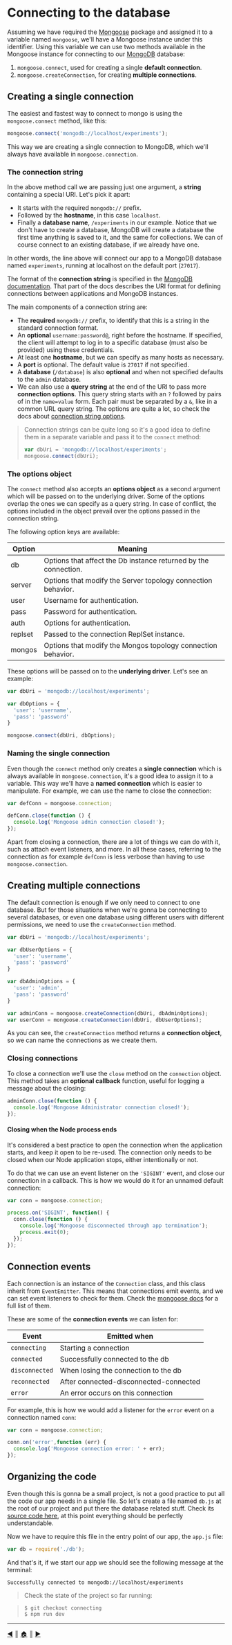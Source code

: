 # Connecting to the database
Assuming we have required the [Mongoose][1] package and assigned it to a variable named `mongoose`, we'll have a Mongoose instance under this identifier. Using this variable we can use two methods available in the Mongoose instance for connecting to our [MongoDB][2] database:

1. `mongoose.connect`, used for creating a single **default connection**.
2. `mongoose.createConnection`, for creating **multiple connections**.

## Creating a single connection
The easiest and fastest way to connect to mongo is using the `mongoose.connect` method, like this:

```js
mongoose.connect('mongodb://localhost/experiments');
```

This way we are creating a single connection to MongoDB, which we'll always have available in `mongoose.connection`.

### The connection string
In the above method call we are passing just one argument, a **string** containing a special URI. Let's pick it apart:

* It starts with the required `mongodb://` prefix.
* Followed by the **hostname**, in this case `localhost`.
* Finally a **database name**, `/experiments` in our example. Notice that we don't have to create a database, MongoDB will create a database the first time anything is saved to it, and the same for collections. We can of course connect to an existing database, if we already have one.

In other words, the line above will connect our app to a MongoDB database named `experiments`, running at localhost on the default port (`27017`).

The format of the **connection string** is specified in the [MongoDB documentation][3]. That part of the docs describes the URI format for defining connections between applications and MongoDB instances.

The main components of a connection string are:

* The **required** `mongodb://` prefix, to identify that this is a string in the standard connection format.
* An **optional** `username:password@`, right before the hostname. If specified, the client will attempt to log in to a specific database (must also be provided) using these credentials.
* At least one **hostname**, but we can specify as many hosts as necessary.
* A **port** is optional. The default value is `27017` if not specified.
* A **database** (`/database`) is also **optional** and when not specified defaults to the `admin` database.
* We can also use a **query string** at the end of the URI to pass more **connection options**. This query string starts with an `?` followed by pairs of in the `name=value` form. Each pair must be separated by a `&`, like in a common URL query string. The options are quite a lot, so check the docs about [connection string options][4].

>  Connection strings can be quite long so it's a good idea to define them in a separate variable and pass it to the `connect` method:
>
>  ```js
>  var dbUri = 'mongodb://localhost/experiments';
>  mongoose.connect(dbUri);
>  ```


### The options object
The `connect` method also accepts an **options object** as a second argument which will be passed on to the underlying driver. Some of the options overlap the ones we can specify as a query string. In case of conflict, the options included in the object prevail over the options passed in the connection string.

The following option keys are available:

Option  | Meaning
--------|----------------
db      | Options that affect the Db instance returned by the connection.
server  | Options that modify the Server topology connection behavior.
user    | Username for authentication.
pass    | Password for authentication.
auth    | Options for authentication.
replset | Passed to the connection ReplSet instance.
mongos  | Options that modify the Mongos topology connection behavior.

These options will be passed on to the **underlying driver**. Let's see an example:

```js
var dbUri = 'mongodb://localhost/experiments';

var dbOptions = {
  'user': 'username',
  'pass': 'password'
}

mongoose.connect(dbUri, dbOptions);
```

### Naming the single connection
Even though the `connect` method only creates a **single connection** which is always available in `mongoose.connection`, it's a good idea to assign it to a variable. This way we'll have a **named connection** which is easier to manipulate. For example, we can use the name to close the connection:
```js
var defConn = mongoose.connection;

defConn.close(function () {
  console.log('Mongoose admin connection closed!');
});
```

Apart from closing a connection, there are a lot of things we can do with it, such as attach event listeners, and more. In all these cases, referring to the connection as for example `defConn` is less verbose than having to use `mongoose.connection`.

## Creating multiple connections
The default connection is enough if we only need to connect to one database. But for those situations when we're gonna be connecting to several databases, or even one database using different users with different permissions, we need to use the `createConnection` method.

```js
var dbUri = 'mongodb://localhost/experiments';

var dbUserOptions = {
  'user': 'username',
  'pass': 'password'
}

var dbAdminOptions = {
  'user': 'admin',
  'pass': 'password'
}

var adminConn = mongoose.createConnection(dbUri, dbAdminOptions);
var userConn = mongoose.createConnection(dbUri, dbUserOptions);
```

As you can see, the `createConnection` method returns a **connection object**, so we can name the connections as we create them.

### Closing connections
To close a connection we'll use the `close` method on the `connection` object. This method takes an **optional callback** function, useful for logging a message about the closing:

```js
adminConn.close(function () {
  console.log('Mongoose Administrator connection closed!');
});
```

#### Closing when the Node process ends
It's considered a best practice to open the connection when the application starts, and keep it open to be re-used. The connection only needs to be closed when our Node application stops, either intentionally or not.

To do that we can use an event listener on the `'SIGINT'` event, and close our connection in a callback. This is how we would do it for an unnamed default connection:

```js
var conn = mongoose.connection;

process.on('SIGINT', function() {
  conn.close(function () {
    console.log('Mongoose disconnected through app termination');
    process.exit(0);
  });
});
```

## Connection events
Each connection is an instance of the `Connection` class, and this class inherit from `EventEmitter`. This means that connections emit events, and we can set event listeners to check for them. Check the [mongoose docs][5] for a full list of them.

These are some of the **connection events** we can listen for:

Event          | Emitted when
---------------|--------------
`connecting`   | Starting a connection
`connected`    | Successfully connected to the db
`disconnected` | When losing the connection to the db
`reconnected`  | After connected-disconnected-connected
`error`        | An error occurs on this connection

For example, this is how we would add a listener for the `error` event on a connection named `conn`:

```js
var conn = mongoose.connection;

conn.on('error',function (err) {  
  console.log('Mongoose connection error: ' + err);
});
```

## Organizing the code
Even though this is gonna be a small project, is not a good practice to put all the code our app needs in a single file. So let's create a file named `db.js` at the root of our project and put there the database related stuff. Check its [source code here][6], at this point everything should be perfectly understandable.

Now we have to require this file in the entry point of our app, the `app.js` file:

```js
var db = require('./db');
```

And that's it, if we start our app we should see the following message at the terminal:

```
Successfully connected to mongodb://localhost/experiments
```

> Check the state of the project so far running:

> ```
> $ git checkout connecting
> $ npm run dev
> ```

---
[:arrow_backward:][back] ║ [:house:][home] ║ [:arrow_forward:][next]

<!-- navigation -->
[home]: ../README.md
[back]: setup.md
[next]: schemas_and_models.md

<!-- links -->
[1]: http://mongoosejs.com/
[2]: https://www.mongodb.org/
[3]: https://docs.mongodb.org/manual/reference/connection-string/
[4]: https://docs.mongodb.org/manual/reference/connection-string/#connection-string-options
[5]: http://mongoosejs.com/docs/api.html#connection-js
[6]: https://github.com/lifeBalance/mongoose_experiments/blob/v0.2/db.js
